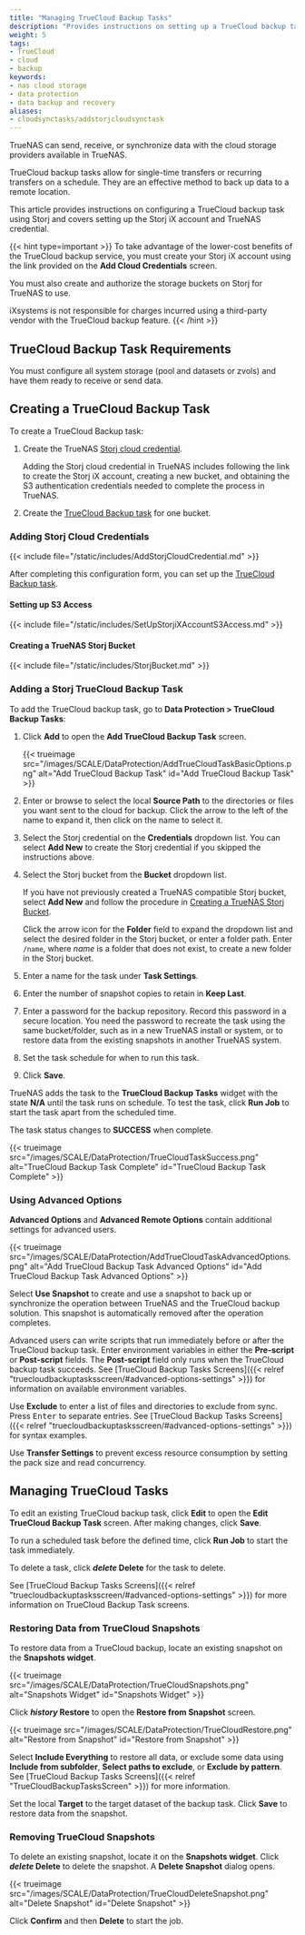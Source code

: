 ```yaml
---
title: "Managing TrueCloud Backup Tasks"
description: "Provides instructions on setting up a TrueCloud backup task and configuring a Storj iX account to work with TrueNAS."
weight: 5
tags:
- TrueCloud
- cloud
- backup
keywords:
- nas cloud storage
- data protection
- data backup and recovery
aliases: 
- cloudsynctasks/addstorjcloudsynctask
---
```


TrueNAS can send, receive, or synchronize data with the cloud storage providers available in TrueNAS.

TrueCloud backup tasks allow for single-time transfers or recurring transfers on a schedule.
They are an effective method to back up data to a remote location.

This article provides instructions on configuring a TrueCloud backup task using Storj and covers setting up the Storj iX account and TrueNAS credential.

{{< hint type=important >}}
To take advantage of the lower-cost benefits of the TrueCloud backup service, you must create your Storj iX account using the link provided on the **Add Cloud Credentials** screen.

You must also create and authorize the storage buckets on Storj for TrueNAS to use.

iXsystems is not responsible for charges incurred using a third-party vendor with the TrueCloud backup feature.
{{< /hint >}}

## TrueCloud Backup Task Requirements

You must configure all system storage (pool and datasets or zvols) and have them ready to receive or send data.

## Creating a TrueCloud Backup Task

To create a TrueCloud Backup task:

1. Create the TrueNAS [Storj cloud credential](#adding-storj-cloud-credentials).

   Adding the Storj cloud credential in TrueNAS includes following the link to create the Storj iX account, creating a new bucket, and obtaining the S3 authentication credentials needed to complete the process in TrueNAS.

2. Create the [TrueCloud Backup task](#setting-up-the-truecloud-backup-task) for one bucket.

### Adding Storj Cloud Credentials

{{< include file="/static/includes/AddStorjCloudCredential.md" >}}

After completing this configuration form, you can set up the [TrueCloud Backup task](#setting-up-the-truecloud-backup-task).

#### Setting up S3 Access

{{< include file="/static/includes/SetUpStorjiXAccountS3Access.md" >}}

#### Creating a TrueNAS Storj Bucket

{{< include file="/static/includes/StorjBucket.md" >}}

### Adding a Storj TrueCloud Backup Task

To add the TrueCloud backup task, go to **Data Protection > TrueCloud Backup Tasks**:

1. Click **Add** to open the **Add TrueCloud Backup Task** screen.

   {{< trueimage src="/images/SCALE/DataProtection/AddTrueCloudTaskBasicOptions.png" alt="Add TrueCloud Backup Task" id="Add TrueCloud Backup Task" >}}

2. Enter or browse to select the local **Source Path** to the directories or files you want sent to the cloud for backup.
   Click the arrow to the left of the name to expand it, then click on the name to select it.

3. Select the Storj credential on the **Credentials** dropdown list.
   You can select **Add New** to create the Storj credential if you skipped the instructions above.

4. Select the Storj bucket from the **Bucket** dropdown list.

   If you have not previously created a TrueNAS compatible Storj bucket, select **Add New** and follow the procedure in [Creating a TrueNAS Storj Bucket](#creating-a-truenas-storj-bucket).

   Click the arrow icon for the **Folder** field to expand the dropdown list and select the desired folder in the Storj bucket, or enter a folder path.
   Enter `/name`, where *name* is a folder that does not exist, to create a new folder in the Storj bucket.

5. Enter a name for the task under **Task Settings**.
  
6. Enter the number of snapshot copies to retain in **Keep Last**.

7. Enter a password for the backup repository.
   Record this password in a secure location.
   You need the password to recreate the task using the same bucket/folder, such as in a new TrueNAS install or system, or to restore data from the existing snapshots in another TrueNAS system.

8. Set the task schedule for when to run this task.

9. Click **Save**.

TrueNAS adds the task to the **TrueCloud Backup Tasks** widget with the state **N/A** until the task runs on schedule.
To test the task, click **<i class="fa fa-play" aria-hidden="true" title="Run Job"></i> Run Job** to start the task apart from the scheduled time.

The task status changes to **SUCCESS** when complete.

{{< trueimage src="/images/SCALE/DataProtection/TrueCloudTaskSuccess.png" alt="TrueCloud Backup Task Complete" id="TrueCloud Backup Task Complete" >}}

### Using Advanced Options

**Advanced Options** and **Advanced Remote Options** contain additional settings for advanced users.

{{< trueimage src="/images/SCALE/DataProtection/AddTrueCloudTaskAdvancedOptions.png" alt="Add TrueCloud Backup Task Advanced Options" id="Add TrueCloud Backup Task Advanced Options" >}}

Select **Use Snapshot** to create and use a snapshot to back up or synchronize the operation between TrueNAS and the TrueCloud backup solution. This snapshot is automatically removed after the operation completes.

Advanced users can write scripts that run immediately before or after the TrueCloud backup task.
Enter environment variables in either the **Pre-script** or **Post-script** fields.
The **Post-script** field only runs when the TrueCloud backup task succeeds.
See [TrueCloud Backup Tasks Screens]({{< relref "truecloudbackuptasksscreen/#advanced-options-settings" >}}) for information on available environment variables.

Use **Exclude** to enter a list of files and directories to exclude from sync.
Press <kbd>Enter</kbd> to separate entries.
See [TrueCloud Backup Tasks Screens]({{< relref "truecloudbackuptasksscreen/#advanced-options-settings" >}}) for syntax examples.

Use **Transfer Settings** to prevent excess resource consumption by setting the pack size and read concurrency.

## Managing TrueCloud Tasks

To edit an existing TrueCloud backup task, click **<i class="fa fa-pencil" aria-hidden="true" title="Edit"></i> Edit** to open the **Edit TrueCloud Backup Task** screen. After making changes, click **Save**.

To run a scheduled task before the defined time, click **<i class="fa fa-play" aria-hidden="true" title="Run Job"></i> Run Job** to start the task immediately.

To delete a task, click **<i class="material-icons" aria-hidden="true" title="Delete">delete</i> Delete** for the task to delete. 

See [TrueCloud Backup Tasks Screens]({{< relref "truecloudbackuptasksscreen/#advanced-options-settings" >}}) for more information on TrueCloud Backup Task screens.

### Restoring Data from TrueCloud Snapshots
To restore data from a TrueCloud backup, locate an existing snapshot on the **Snapshots widget**.

{{< trueimage src="/images/SCALE/DataProtection/TrueCloudSnapshots.png" alt="Snapshots Widget" id="Snapshots Widget" >}}

Click **<i class="material-icons" aria-hidden="true" title="Restore">history</i> Restore** to open the **Restore from Snapshot** screen.

{{< trueimage src="/images/SCALE/DataProtection/TrueCloudRestore.png" alt="Restore from Snapshot" id="Restore from Snapshot" >}}

Select **Include Everything** to restore all data, or exclude some data using **Include from subfolder**, **Select paths to exclude**, or **Exclude by pattern**.
See [TrueCloud Backup Tasks Screens]({{< relref "TrueCloudBackupTasksScreen" >}}) for more information.

Set the local **Target** to the target dataset of the backup task.
Click **Save** to restore data from the snapshot.

### Removing TrueCloud Snapshots

To delete an existing snapshot, locate it on the **Snapshots widget**.
Click **<i class="material-icons" aria-hidden="true" title="Delete">delete</i> Delete** to delete the snapshot.
A **Delete Snapshot** dialog opens.

{{< trueimage src="/images/SCALE/DataProtection/TrueCloudDeleteSnapshot.png" alt="Delete Snapshot" id="Delete Snapshot" >}}

Click **Confirm** and then **Delete** to start the job.